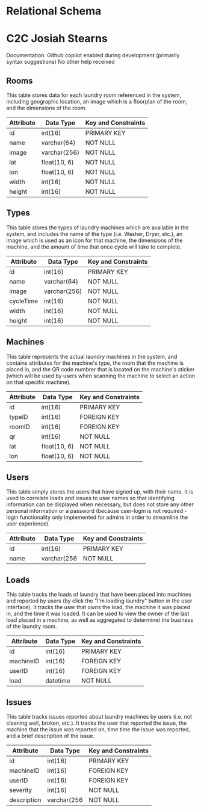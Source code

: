 # Relational Schema

# C2C Josiah Stearns
Documentation: Github copilot enabled during development (primarily syntax suggestions)
No other help received


## Rooms
This table stores data for each laundry room referenced in the system, including geographic location, an image which is a floorplan of the room, and the dimensions of the room.

| Attribute | Data Type    | Key and Constraints |
|-----------|--------------|---------------------|
| id        | int(16)      | PRIMARY KEY         |
| name      | varchar(64)  | NOT NULL            |
| image     | varchar(256) | NOT NULL            |
| lat       | float(10, 6) | NOT NULL            |
| lon       | float(10, 6) | NOT NULL            |
| width     | int(16)      | NOT NULL            |
| height    | int(16)      | NOT NULL            |

## Types
This table stores the types of laundry machines which are available in the system, and includes the name of the type (i.e. Washer, Dryer, etc.), an image which is used as an icon for that machine, the dimensions of the machine, and the amount of time that once cycle will take to complete.

| Attribute | Data Type    | Key and Constraints |
|-----------|--------------|---------------------|
| id        | int(16)      | PRIMARY KEY         |
| name      | varchar(64)  | NOT NULL            |
| image     | varchar(256) | NOT NULL            |
| cycleTime | int(16)      | NOT NULL            |
| width     | int(16)      | NOT NULL            |
| height    | int(16)      | NOT NULL            |


## Machines
This table represents the actual laundry machines in the system, and contains attributes for the machine's type, the room that the machine is placed in, and the QR code numbrer that is located on the machine's sticker (which will be used by users when scanning the machine to select an action on that specific machine).

| Attribute | Data Type    | Key and Constraints |
|-----------|--------------|---------------------|
| id        | int(16)      | PRIMARY KEY         |
| typeID    | int(16)      | FOREIGN KEY         |
| roomID    | int(16)      | FOREIGN KEY         |
| qr        | int(16)      | NOT NULL            |
| lat       | float(10, 6) | NOT NULL            |
| lon       | float(10, 6) | NOT NULL            |

## Users
This table simply stores the users that have signed up, with their name.  It is used to correlate loads and issues to user names so that identifying information can be displayed when necessary, but does not store any other personal information or a password (because user-login is not required - login functionality only implemented for admins in order to streamline the user experience).

| Attribute | Data Type    | Key and Constraints |
|-----------|--------------|---------------------|
| id        | int(16)      | PRIMARY KEY         |
| name      | varchar(256  | NOT NULL            |


## Loads
This table tracks the loads of laundry that have been placed into machines and reported by users (by click the "I'm loading laundry" button in the user interface).  It tracks the user that owns the load, the machine it was placed in, and the time it was loaded.  It can be used to view the owner of the last load placed in a machine, as well as aggregated to determinet the business of the laundry room.

| Attribute | Data Type    | Key and Constraints |
|-----------|--------------|---------------------|
| id        | int(16)      | PRIMARY KEY         |
| machineID | int(16)      | FOREIGN KEY         |
| userID    | int(16)      | FOREIGN KEY         |
| load      | datetime     | NOT NULL            |


## Issues
This table tracks issues reported about laundry machines by users (i.e. not cleaning well, broken, etc.).  It tracks the user that reported the issue, the machine that the issue was reported on, time time the issue was reported, and a brief description of the issue.

| Attribute   | Data Type    | Key and Constraints |
|-------------|--------------|---------------------|
| id          | int(16)      | PRIMARY KEY         |
| machineID   | int(16)      | FOREIGN KEY         |
| userID      | int(16)      | FOREIGN KEY         |
| severity    | int(16)      | NOT NULL            |
| description | varchar(256  | NOT NULL            |